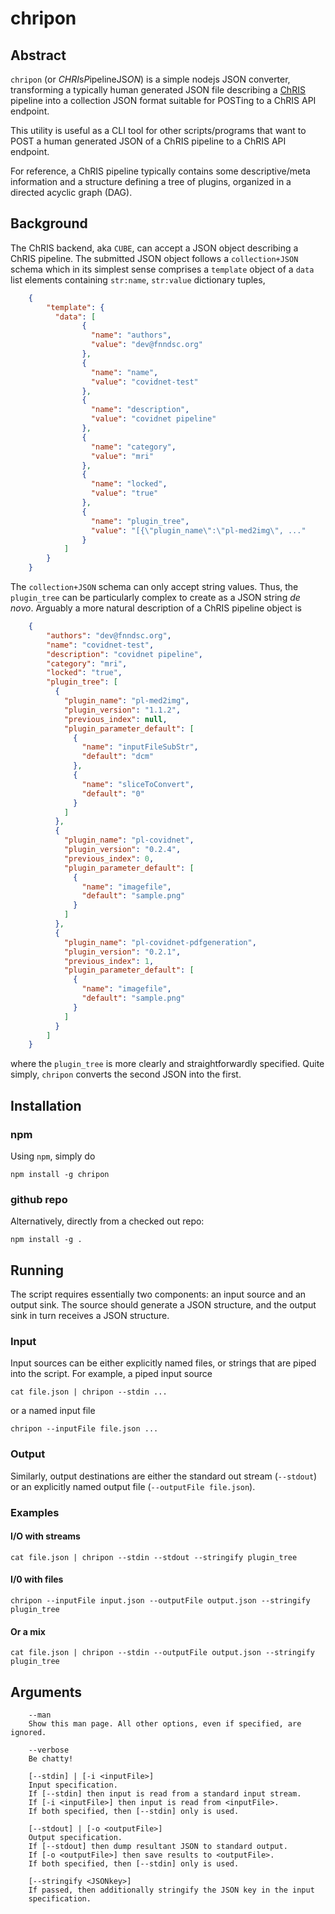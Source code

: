 # chripon

## Abstract

`chripon` (or *CHRI*s*P*ipelineJS*ON*) is a simple nodejs JSON converter, transforming a typically human generated JSON file describing a [ChRIS](https://chrisproject.org) pipeline into a collection JSON format suitable for POSTing to a ChRIS API endpoint.

This utility is useful as a CLI tool for other scripts/programs that want to POST a human generated JSON of a ChRIS pipeline to a ChRIS API endpoint.

For reference, a ChRIS pipeline typically contains some descriptive/meta information and a structure defining a tree of plugins, organized in a directed acyclic graph (DAG).

## Background

The ChRIS backend, aka `CUBE`, can accept a JSON object describing a ChRIS pipeline. The submitted JSON object follows a `collection+JSON` schema which in its simplest sense comprises a `template` object of a `data` list elements containing `str:name`, `str:value` dictionary tuples,

```json
    {
        "template": {
          "data": [
                {
                  "name": "authors",
                  "value": "dev@fnndsc.org"
                },
                {
                  "name": "name",
                  "value": "covidnet-test"
                },
                {
                  "name": "description",
                  "value": "covidnet pipeline"
                },
                {
                  "name": "category",
                  "value": "mri"
                },
                {
                  "name": "locked",
                  "value": "true"
                },
                {
                  "name": "plugin_tree",
                  "value": "[{\"plugin_name\":\"pl-med2img\", ..."
                }
            ]
        }
    }   
```

The `collection+JSON` schema can only accept string values. Thus, the `plugin_tree` can be particularly complex to create as a JSON string _de novo_. Arguably a more natural description of a ChRIS pipeline object is

```json
    {
        "authors": "dev@fnndsc.org",
        "name": "covidnet-test",
        "description": "covidnet pipeline",
        "category": "mri",
        "locked": "true",
        "plugin_tree": [
          {
            "plugin_name": "pl-med2img",
            "plugin_version": "1.1.2",
            "previous_index": null,
            "plugin_parameter_default": [
              {
                "name": "inputFileSubStr",
                "default": "dcm"
              },
              {
                "name": "sliceToConvert",
                "default": "0"
              }
            ]
          },
          {
            "plugin_name": "pl-covidnet",
            "plugin_version": "0.2.4",
            "previous_index": 0,
            "plugin_parameter_default": [
              {
                "name": "imagefile",
                "default": "sample.png"
              }
            ]
          },
          {
            "plugin_name": "pl-covidnet-pdfgeneration",
            "plugin_version": "0.2.1",
            "previous_index": 1,
            "plugin_parameter_default": [
              {
                "name": "imagefile",
                "default": "sample.png"
              }
            ]
          }
        ]
    }
```

where the `plugin_tree` is more clearly and straightforwardly specified. Quite simply, `chripon` converts the second JSON into the first.

## Installation

### npm

Using `npm`, simply do

```
npm install -g chripon
```

### github repo

Alternatively, directly from a checked out repo:

```
npm install -g .
```

## Running

The script requires essentially two components: an input source and an output sink. The source should generate a JSON structure, and the output sink in turn receives a JSON structure.

### Input

Input sources can be either explicitly named files, or strings that are piped into the script. For example, a piped input source

```
cat file.json | chripon --stdin ...
```

or a named input file

```
chripon --inputFile file.json ...
```

### Output

Similarly, output destinations are either the standard out stream (`--stdout`) or an explicitly named output file (`--outputFile file.json`).

### Examples

#### I/O with streams

```
cat file.json | chripon --stdin --stdout --stringify plugin_tree
```

#### I/0 with files

```
chripon --inputFile input.json --outputFile output.json --stringify plugin_tree
```

#### Or a mix

```
cat file.json | chripon --stdin --outputFile output.json --stringify plugin_tree
```

## Arguments

```
    --man
    Show this man page. All other options, even if specified, are ignored.

    --verbose
    Be chatty!

    [--stdin] | [-i <inputFile>]
    Input specification. 
    If [--stdin] then input is read from a standard input stream.
    If [-i <inputFile>] then input is read from <inputFile>.
    If both specified, then [--stdin] only is used.

    [--stdout] | [-o <outputFile>] 
    Output specification.
    If [--stdout] then dump resultant JSON to standard output.
    If [-o <outputFile>] then save results to <outputFile>.
    If both specified, then [--stdin] only is used.
    
    [--stringify <JSONkey>]
    If passed, then additionally stringify the JSON key in the input
    specification.

```
